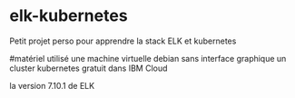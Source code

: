 # elk-kubernetes
Petit projet perso pour apprendre la stack ELK et kubernetes

#matériel utilisé
une machine virtuelle debian sans interface graphique
un cluster kubernetes gratuit dans IBM Cloud

la version 7.10.1 de ELK
